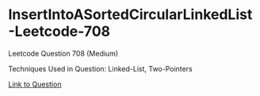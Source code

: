 # InsertIntoASortedCircularLinkedList-Leetcode-708

Leetcode Question 708 (Medium)

Techniques Used in Question:
Linked-List, Two-Pointers

[Link to Question](https://leetcode.com/problems/insert-into-a-sorted-circular-linked-list/)
